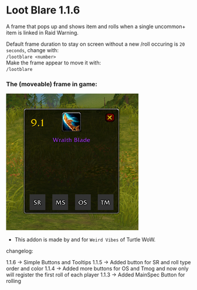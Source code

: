 Loot Blare 1.1.6
===

A frame that pops up and shows item and rolls when a single uncommon+ item is linked in Raid Warning.  

Default frame duration to stay on screen without a new /roll occuring is `20 seconds`, change with:  
`/lootblare <number>`  
Make the frame appear to move it with:  
`/lootblare`

### The (moveable) frame in game:  
![LootBlare Frame](./lootblareframe.png)  

* This addon is made by and for `Weird Vibes` of Turtle WoW.  

changelog:

1.1.6 -> Simple Buttons and Tooltips
1.1.5 -> Added button for SR and roll type order and color
1.1.4 -> Added more buttons for OS and Tmog and now only will register the first roll of each player
1.1.3 -> Added MainSpec Button for rolling